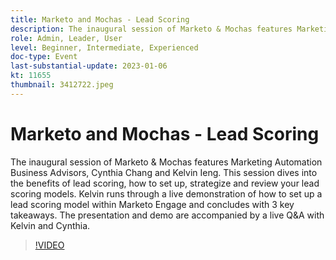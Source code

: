 ```yaml
---
title: Marketo and Mochas - Lead Scoring
description: The inaugural session of Marketo & Mochas features Marketing Automation Business Advisors, Cynthia Chang and Kelvin Ieng. This session dives into the benefits of lead scoring, how to set up, strategize and review your lead scoring models. Kelvin runs through a live demonstration of how to set up a lead scoring model within Marketo Engage and concludes with 3 key takeaways. The presentation and demo are accompanied by a live Q&A with Kelvin and Cynthia.
role: Admin, Leader, User
level: Beginner, Intermediate, Experienced
doc-type: Event
last-substantial-update: 2023-01-06
kt: 11655
thumbnail: 3412722.jpeg
---
```

# Marketo and Mochas - Lead Scoring

The inaugural session of Marketo & Mochas features Marketing Automation Business Advisors, Cynthia Chang and Kelvin Ieng. This session dives into the benefits of lead scoring, how to set up, strategize and review your lead scoring models. Kelvin runs through a live demonstration of how to set up a lead scoring model within Marketo Engage and concludes with 3 key takeaways. The presentation and demo are accompanied by a live Q&A with Kelvin and Cynthia.

>[!VIDEO](https://video.tv.adobe.com/v/3412722/?quality=12&learn=on)